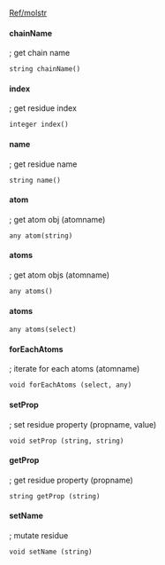 [Ref/molstr](../../../Ref/molstr)



#### chainName
; get chain name
```
string chainName()
```

#### index
; get residue index
```
integer index()
```

#### name
; get residue name
```
string name()
```

#### atom
; get atom obj (atomname)
```
any atom(string)
```

#### atoms
; get atom objs (atomname)
```
any atoms()
```
#### atoms
```
any atoms(select)
```

#### forEachAtoms 
; iterate for each atoms (atomname)
```
void forEachAtoms (select, any)
```

#### setProp 
; set residue property (propname, value)
```
void setProp (string, string)
```

#### getProp 
; get residue property (propname)
```
string getProp (string)
```

#### setName 
; mutate residue
```
void setName (string)
```